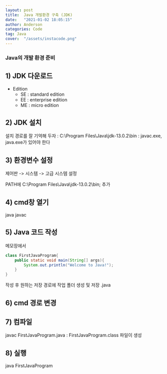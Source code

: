```yaml
---
layout: post
title:  Java 개발환경 구축 (JDK)
date:   "2021-01-02 18:05:15"
author: Anderson
categories: Code
tag: Java
cover:  "/assets/instacode.png"
---
```


### Java의 개발 환경 준비

## 1) JDK 다운로드

* Edition
    - SE : standard edition
    - EE : enterprise edition
    - ME : micro edition

## 2) JDK 설치

설치 경로를 잘 기억해 두자
: C:\Program Files\Java\jdk-13.0.2\bin
: javac.exe, java.exe가 있어야 한다

## 3) 환경변수 설정

제어판 -> 시스템 -> 고급 시스템 설정

PATH에 C:\Program Files\Java\jdk-13.0.2\bin; 추가

## 4) cmd창 열기

java
javac

## 5) Java 코드 작성

메모장에서 

```java
class FirstJavaProgram{
    public static void main(String[] args){
        System.out.println("Welcome to Java!");
    }
}
```

작성 후 원하는 저장 경로에 작업 폴더 생성 및 저장
.java

## 6) cmd 경로 변경

## 7) 컴파일
javac FirstJavaProgram.java
: FirstJavaProgram.class 파일이 생성

## 8) 실행
java FirstJavaProgram
